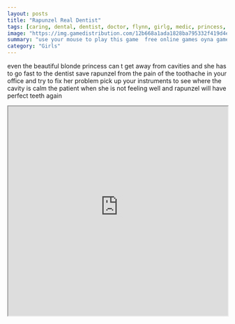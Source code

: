 ```yaml
---
layout: posts
title: "Rapunzel Real Dentist"
tags: [caring, dental, dentist, doctor, flynn, girlg, medic, princess, rapunzel, real, rider, simulation, tangled, teeth, tooth, treatment, free, online, games, oyna, game, free, games, play, play, games]
image: "https://img.gamedistribution.com/12b668a1ada1828ba795332f419d4ef7.jpg"
summary: "use your mouse to play this game  free online games oyna game free games play play games"
category: "Girls"
---
```


even the beautiful blonde princess can t get away from cavities and she has to go fast to the dentist save rapunzel from the pain of the toothache in your office and try to fix her problem pick up your instruments to see where the cavity is calm the patient when she is not feeling well and rapunzel will have perfect teeth again

<iframe width="100%" height="480px;" src="https://flash.gamedistribution.com?game=12b668a1ada1828ba795332f419d4ef7"></iframe>
